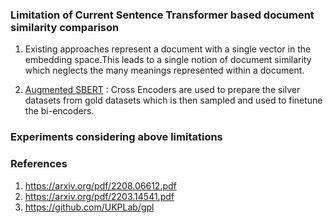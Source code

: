 
### Limitation of Current Sentence Transformer based document similarity comparison

1. Existing approaches represent a document with a single vector in the embedding space.This leads to a single notion of document similarity
which neglects the many meanings represented within a document.

2. [Augmented SBERT](https://arxiv.org/pdf/2010.08240.pdf) : Cross Encoders are used to prepare the silver datasets from gold datasets which is then sampled and used to finetune the bi-encoders.

### Experiments considering above limitations


### References
1. https://arxiv.org/pdf/2208.06612.pdf
2. https://arxiv.org/pdf/2203.14541.pdf
3. https://github.com/UKPLab/gpl
